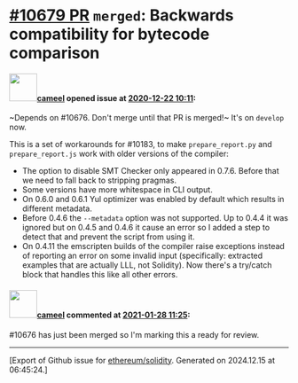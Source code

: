 # [\#10679 PR](https://github.com/ethereum/solidity/pull/10679) `merged`: Backwards compatibility for bytecode comparison

#### <img src="https://avatars.githubusercontent.com/u/137030?v=4" width="50">[cameel](https://github.com/cameel) opened issue at [2020-12-22 10:11](https://github.com/ethereum/solidity/pull/10679):

~Depends on #10676. Don't merge until that PR is merged!~ It's on `develop` now.

This is a set of workarounds for #10183, to make `prepare_report.py` and `prepare_report.js` work with older versions of the compiler:
- The option to disable SMT Checker only appeared in 0.7.6. Before that we need to fall back to stripping pragmas.
- Some versions have more whitespace in CLI output.
- On 0.6.0 and 0.6.1 Yul optimizer was enabled by default which results in different metadata.
- Before 0.4.6 the `--metadata` option was not supported. Up to 0.4.4 it was ignored but on 0.4.5 and 0.4.6 it cause an error so I added a step to detect that and prevent the script from using it.
- On 0.4.11 the emscripten builds of the compiler raise exceptions instead of reporting an error on some invalid input (specifically: extracted examples that are actually LLL, not Solidity). Now there's a try/catch block that handles this like all other errors.

#### <img src="https://avatars.githubusercontent.com/u/137030?v=4" width="50">[cameel](https://github.com/cameel) commented at [2021-01-28 11:25](https://github.com/ethereum/solidity/pull/10679#issuecomment-768988033):

#10676 has just been merged so I'm marking this a ready for review.


-------------------------------------------------------------------------------



[Export of Github issue for [ethereum/solidity](https://github.com/ethereum/solidity). Generated on 2024.12.15 at 06:45:24.]
